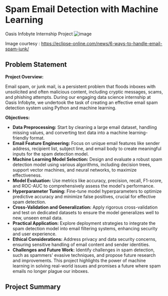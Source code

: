 # Spam Email Detection with Machine Learning
Oasis Infobyte Internship Project
![image](https://github.com/Apurbaananya/oibsip_task4/assets/142817867/28de9f60-20ae-496a-bc21-81456e10e5fa)


Image courtesy : https://eclipse-online.com/news/6-ways-to-handle-email-spam-junk/

## Problem Statement

**Project Overview:**

Email spam, or junk mail, is a persistent problem that floods inboxes with unsolicited and often malicious content, including cryptic messages, scams, and phishing attempts. During our engaging data science internship at Oasis Infobyte, we undertook the task of creating an effective email spam detection system using Python and machine learning.

**Objectives:**

- **Data Preprocessing:** Start by cleaning a large email dataset, handling missing values, and converting text data into a machine learning-friendly format.
- **Email Feature Engineering:** Focus on unique email features like sender address, recipient list, subject line, and email body to create meaningful inputs for the spam detection model.
- **Machine Learning Model Selection:** Design and evaluate a robust spam detection model using various algorithms, including decision trees, support vector machines, and neural networks, to maximize effectiveness.
- **Model Evaluation:** Use metrics like accuracy, precision, recall, F1-score, and ROC-AUC to comprehensively assess the model's performance.
- **Hyperparameter Tuning:** Fine-tune model hyperparameters to optimize predictive accuracy and minimize false positives, crucial for effective spam detection.
- **Cross-Validation and Generalization:** Apply rigorous cross-validation and test on dedicated datasets to ensure the model generalizes well to new, unseen email data. 
- **Practical Application:** Explore deployment strategies to integrate the spam detection model into email filtering systems, enhancing security and user experience.
- **Ethical Considerations:** Address privacy and data security concerns, ensuring sensitive handling of email content and sender identities.
- **Challenges and Future Work:** Identify challenges in spam detection, such as spammers' evasive techniques, and propose future research and improvements.
This project highlights the power of machine learning in solving real-world issues and promises a future where spam emails no longer plague our inboxes.

## Project Summary
